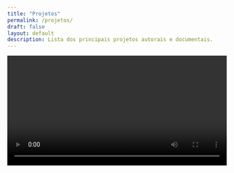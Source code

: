 ```yaml
---
title: "Projetos"
permalink: /projetos/
draft: false
layout: default
description: Lista dos principais projetos autorais e documentais.
---
```


<video width="100%" controls>
 <source src="/img/blog/Olivetti.mp4" type="video/mp4" alt="Squência de escrita na máquina de escrever" title="Um minuto de escrita.">  
Este vídeo não é suportado pelo seu navegador.
</video>
